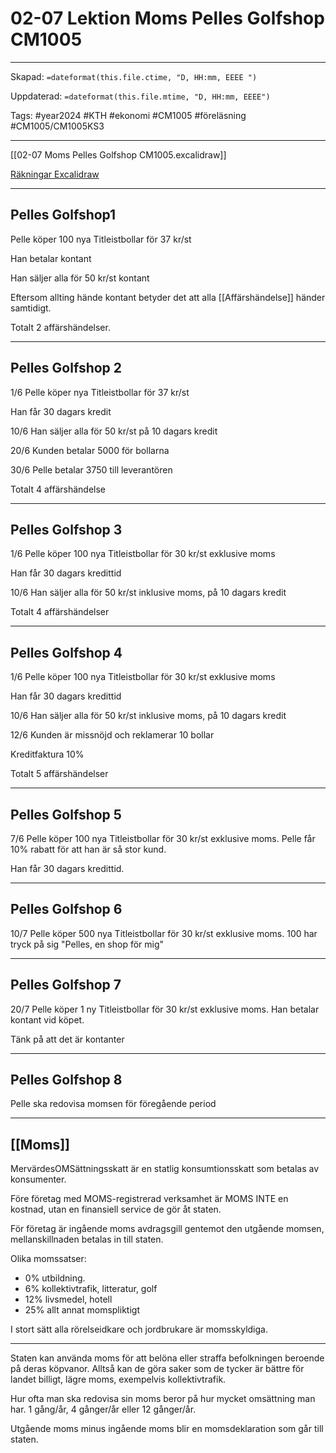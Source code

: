 # 02-07 Lektion Moms Pelles Golfshop CM1005

---
Skapad: `=dateformat(this.file.ctime, "D, HH:mm, EEEE ")`

Uppdaterad: `=dateformat(this.file.mtime, "D, HH:mm, EEEE")`

Tags: #year2024 #KTH #ekonomi #CM1005 #föreläsning #CM1005/CM1005KS3

---
[[02-07 Moms Pelles Golfshop CM1005.excalidraw]]

[Räkningar Excalidraw](https://drive.google.com/file/d/1UfXNFnliuTB_dB-jqpFuVjAxA-lJbxfb/view?usp=sharing)

---

## Pelles Golfshop1

Pelle köper 100 nya Titleistbollar för 37 kr/st

Han betalar kontant

Han säljer alla för 50 kr/st kontant

Eftersom allting hände kontant betyder det att alla [[Affärshändelse]] händer samtidigt.

Totalt 2 affärshändelser.

---

## Pelles Golfshop 2

1/6 Pelle köper nya Titleistbollar för 37 kr/st

Han får 30 dagars kredit

10/6 Han säljer alla för 50 kr/st på 10 dagars kredit

20/6 Kunden betalar 5000 för bollarna

30/6 Pelle betalar 3750 till leverantören

Totalt 4 affärshändelse

---

## Pelles Golfshop 3

1/6 Pelle köper 100 nya Titleistbollar för 30 kr/st exklusive moms

Han får 30 dagars kredittid

10/6 Han säljer alla för 50 kr/st inklusive moms, på 10 dagars kredit

Totalt 4 affärshändelser

---

## Pelles Golfshop 4

1/6 Pelle köper 100 nya Titleistbollar för 30 kr/st exklusive moms

Han får 30 dagars kredittid

10/6 Han säljer alla för 50 kr/st inklusive moms, på 10 dagars kredit

12/6 Kunden är missnöjd och reklamerar 10 bollar

Kreditfaktura 10%

Totalt 5 affärshändelser

---

## Pelles Golfshop 5

7/6 Pelle köper 100 nya Titleistbollar för 30 kr/st exklusive moms. Pelle får 10% rabatt för att han är så stor kund.

Han får 30 dagars kredittid.

---

## Pelles Golfshop 6

10/7 Pelle köper 500 nya Titleistbollar för 30 kr/st exklusive moms. 100 har tryck på sig "Pelles, en shop för mig"

---

## Pelles Golfshop 7

20/7 Pelle köper 1 ny Titleistbollar för 30 kr/st exklusive moms. Han betalar kontant vid köpet.

Tänk på att det är kontanter

---

## Pelles Golfshop 8

Pelle ska redovisa momsen för föregående period

---

## [[Moms]]

MervärdesOMSättningsskatt är en statlig konsumtionsskatt som betalas av konsumenter.

Före företag med MOMS-registrerad verksamhet är MOMS INTE en kostnad, utan en finansiell service de gör åt staten.

För företag är ingående moms avdragsgill gentemot den utgående momsen, mellanskillnaden betalas in till staten.

Olika momssatser:

- 0% utbildning.
- 6% kollektivtrafik, litteratur, golf
- 12% livsmedel, hotell
- 25% allt annat momspliktigt

I stort sätt alla rörelseidkare och jordbrukare är momsskyldiga.

---
Staten kan använda moms för att belöna eller straffa befolkningen beroende på deras köpvanor. Alltså kan de göra saker som de tycker är bättre för landet billigt, lägre moms, exempelvis kollektivtrafik.

Hur ofta man ska redovisa sin moms beror på hur mycket omsättning man har. 1 gång/år, 4 gånger/år eller 12 gånger/år.

Utgående moms minus ingående moms blir en momsdeklaration som går till staten.
